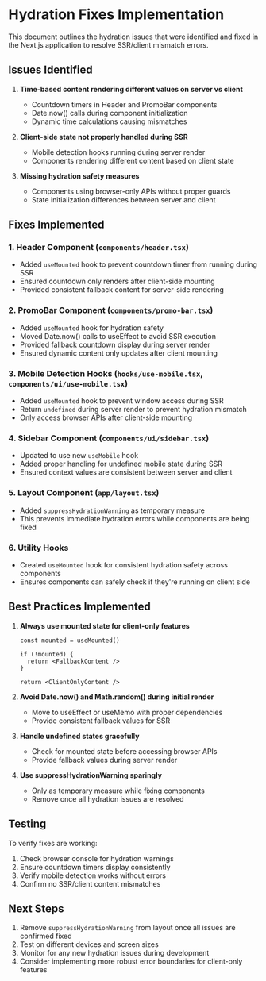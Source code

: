 # Hydration Fixes Implementation

This document outlines the hydration issues that were identified and fixed in the Next.js application to resolve SSR/client mismatch errors.

## Issues Identified

1. **Time-based content rendering different values on server vs client**
   - Countdown timers in Header and PromoBar components
   - Date.now() calls during component initialization
   - Dynamic time calculations causing mismatches

2. **Client-side state not properly handled during SSR**
   - Mobile detection hooks running during server render
   - Components rendering different content based on client state

3. **Missing hydration safety measures**
   - Components using browser-only APIs without proper guards
   - State initialization differences between server and client

## Fixes Implemented

### 1. Header Component (`components/header.tsx`)
- Added `useMounted` hook to prevent countdown timer from running during SSR
- Ensured countdown only renders after client-side mounting
- Provided consistent fallback content for server-side rendering

### 2. PromoBar Component (`components/promo-bar.tsx`)
- Added `useMounted` hook for hydration safety
- Moved Date.now() calls to useEffect to avoid SSR execution
- Provided fallback countdown display during server render
- Ensured dynamic content only updates after client mounting

### 3. Mobile Detection Hooks (`hooks/use-mobile.tsx`, `components/ui/use-mobile.tsx`)
- Added `useMounted` hook to prevent window access during SSR
- Return `undefined` during server render to prevent hydration mismatch
- Only access browser APIs after client-side mounting

### 4. Sidebar Component (`components/ui/sidebar.tsx`)
- Updated to use new `useMobile` hook
- Added proper handling for undefined mobile state during SSR
- Ensured context values are consistent between server and client

### 5. Layout Component (`app/layout.tsx`)
- Added `suppressHydrationWarning` as temporary measure
- This prevents immediate hydration errors while components are being fixed

### 6. Utility Hooks
- Created `useMounted` hook for consistent hydration safety across components
- Ensures components can safely check if they're running on client side

## Best Practices Implemented

1. **Always use mounted state for client-only features**
   ```tsx
   const mounted = useMounted()
   
   if (!mounted) {
     return <FallbackContent />
   }
   
   return <ClientOnlyContent />
   ```

2. **Avoid Date.now() and Math.random() during initial render**
   - Move to useEffect or useMemo with proper dependencies
   - Provide consistent fallback values for SSR

3. **Handle undefined states gracefully**
   - Check for mounted state before accessing browser APIs
   - Provide fallback values during server render

4. **Use suppressHydrationWarning sparingly**
   - Only as temporary measure while fixing components
   - Remove once all hydration issues are resolved

## Testing

To verify fixes are working:
1. Check browser console for hydration warnings
2. Ensure countdown timers display consistently
3. Verify mobile detection works without errors
4. Confirm no SSR/client content mismatches

## Next Steps

1. Remove `suppressHydrationWarning` from layout once all issues are confirmed fixed
2. Test on different devices and screen sizes
3. Monitor for any new hydration issues during development
4. Consider implementing more robust error boundaries for client-only features
